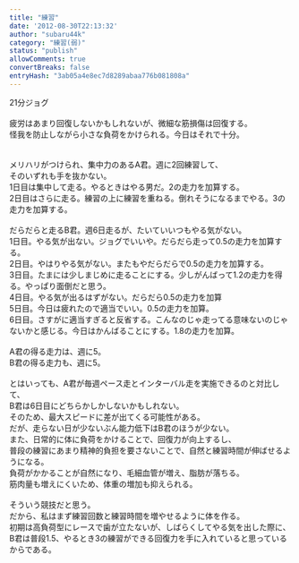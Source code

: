 ```yaml
---
title: "練習"
date: '2012-08-30T22:13:32'
author: "subaru44k"
category: "練習(弱)"
status: "publish"
allowComments: true
convertBreaks: false
entryHash: "3ab05a4e8ec7d8289abaa776b081808a"
---
```

21分ジョグ<br>
<br>
疲労はあまり回復しないかもしれないが、微細な筋損傷は回復する。<br>
怪我を防止しながら小さな負荷をかけられる。今日はそれで十分。<br>
<br>
<br>
メリハリがつけられ、集中力のあるA君。週に2回練習して、<br>
そのいずれも手を抜かない。<br>
1日目は集中して走る。やるときはやる男だ。2の走力を加算する。<br>
2日目はさらに走る。練習の上に練習を重ねる。倒れそうになるまでやる。3の走力を加算する。<br>
<br>
だらだらと走るB君。週6日走るが、たいていいつもやる気がない。<br>
1日目。やる気が出ない。ジョグでいいや。だらだら走って0.5の走力を加算する。<br>
2日目。やはりやる気がない。またもやだらだらで0.5の走力を加算する。<br>
3日目。たまには少しまじめに走ることにする。少しがんばって1.2の走力を得る。やっぱり面倒だと思う。<br>
4日目。やる気が出るはずがない。だらだら0.5の走力を加算<br>
5日目。今日は疲れたので適当でいい。0.5の走力を加算。<br>
6日目。さすがに適当すぎると反省する。こんなのじゃ走ってる意味ないのじゃないかと感じる。今日はかんばることにする。1.8の走力を加算。<br>
<br>
A君の得る走力は、週に5。<br>
B君の得る走力も、週に5。<br>
<br>
とはいっても、A君が毎週ペース走とインターバル走を実施できるのと対比して、<br>
B君は6日目にどちらかしかしないかもしれない。<br>
そのため、最大スピードに差が出てくる可能性がある。<br>
だが、走らない日が少ないぶん能力低下はB君のほうが少ない。<br>
また、日常的に体に負荷をかけることで、回復力が向上するし、<br>
普段の練習にあまり精神的負担を要さないことで、自然と練習時間が伸ばせるようになる。<br>
負荷がかかることが自然になり、毛細血管が増え、脂肪が落ちる。<br>
筋肉量も増えにくいため、体重の増加も抑えられる。<br>
<br>
そういう競技だと思う。<br>
だから、私はまず練習回数と練習時間を増やせるように体を作る。<br>
初期は高負荷型にレースで歯が立たないが、しばらくしてやる気を出した際に、<br>
B君は普段1.5、やるとき3の練習ができる回復力を手に入れていると思っているからである。
